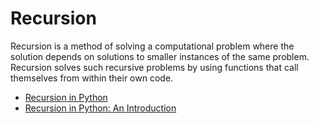 # Recursion

Recursion is a method of solving a computational problem where the solution depends on solutions to smaller instances of the same problem. Recursion solves such recursive problems by using functions that call themselves from within their own code.

- [Recursion in Python](https://www.geeksforgeeks.org/recursion/)
- [Recursion in Python: An Introduction](https://realpython.com/python-recursion/)

